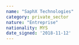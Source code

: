 ```yaml
---
name: "SaphX Technologies"
category: private_sector
nature: "Entreprise"
nationality: MYS
date_signed: '2018-11-12'
---
```

    